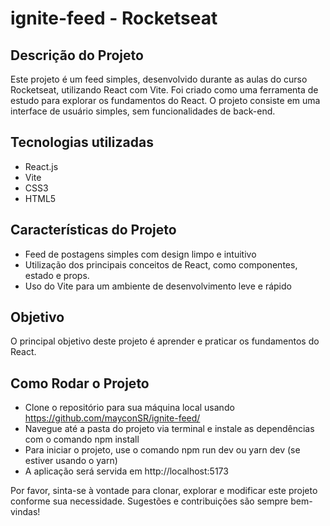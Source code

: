 # ignite-feed - Rocketseat

## Descrição do Projeto
Este projeto é um feed simples, desenvolvido durante as aulas do curso Rocketseat, utilizando React com Vite. Foi criado como uma ferramenta de estudo para explorar os fundamentos do React. O projeto consiste em uma interface de usuário simples, sem funcionalidades de back-end.

## Tecnologias utilizadas
- React.js
- Vite
- CSS3
- HTML5

## Características do Projeto
- Feed de postagens simples com design limpo e intuitivo
- Utilização dos principais conceitos de React, como componentes, estado e props.
- Uso do Vite para um ambiente de desenvolvimento leve e rápido


## Objetivo
O principal objetivo deste projeto é aprender e praticar os fundamentos do React. 

## Como Rodar o Projeto
- Clone o repositório para sua máquina local usando https://github.com/mayconSR/ignite-feed/
- Navegue até a pasta do projeto via terminal e instale as dependências com o comando npm install
- Para iniciar o projeto, use o comando npm run dev ou yarn dev (se estiver usando o yarn)
- A aplicação será servida em http://localhost:5173

Por favor, sinta-se à vontade para clonar, explorar e modificar este projeto conforme sua necessidade. Sugestões e contribuições são sempre bem-vindas!
